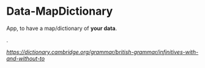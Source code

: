 # Data-MapDictionary
App, to have a map/dictionary of **your data**.

.

*https://dictionary.cambridge.org/grammar/british-grammar/infinitives-with-and-without-to*
